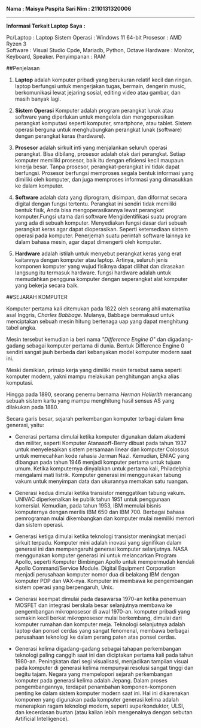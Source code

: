 **Nama :  Maisya Puspita Sari
Nim : 2110131320006**
___
**Informasi Terkait Laptop Saya :**

Pc/Laptop       : Laptop
Sistem Operasi  : Windows 11 64-bit
Prosesor        : AMD Ryzen 3  
Software        : Visual Studio Cpde, Mariadb, Python, Octave
Hardware        : Monitor, Keyboard, Speaker.
Penyimpanan     : RAM 

##Penjelasan
1. **Laptop** adalah komputer pribadi yang berukuran relatif kecil dan ringan. laptop berfungsi untuk mengerjakan tugas, bermain, dengerin music, berkomunikasi lewat jejaring sosial, editing video atau gambar, dan masih banyak lagi.

2. **Sistem Operasi** Komputer adalah program perangkat lunak atau software yang diperlukan untuk mengelola dan mengoperasikan perangkat komputasi seperti komputer, smartphone, atau tablet. Sistem operasi berguna untuk menghubungkan perangkat lunak (software) dengan perangkat keras (hardware).

3. **Prosesor** adalah sirkuit inti yang menjalankan seluruh operasi perangkat. Bisa dibilang, prosesor adalah otak dari perangkat. Setiap komputer memiliki prosesor, baik itu dengan efisiensi kecil maupaun kinerja besar. Tanpa prosesor, perangkat-perangkat ini tidak dapat berfungsi. Prosesor berfungsi memproses segala bentuk informasi yang dimiliki oleh komputer, dan juga memproses informasi yang dimasukkan ke dalam komputer.

4. **Software** adalah data yang diprogram, disimpan, dan diformat secara digital dengan fungsi tertentu. Perangkat ini sendiri tidak memiliki bentuk fisik, Anda bisa mengoperasikannya lewat perangkat komputer.Fungsi utama dari software Mengidentifikasi suatu program yang ada di sebuah komputer. Menyediakan fungsi dasar dari sebuah perangkat keras agar dapat dioperasikan. Seperti ketersediaan sistem operasi pada komputer. Penerjemah suatu perintah software lainnya ke dalam bahasa mesin, agar dapat dimengerti oleh komputer.

5. **Hardware** adalah istilah untuk menyebut perangkat keras yang erat kaitannya dengan komputer atau laptop. Artinya, seluruh jenis komponen komputer yang wujud fisiknya dapat dilihat dan dirasakan langsung itu termasuk hardware. fungsi hardware adalah untuk memudahkan pengguna komputer dengan seperangkat alat komputer yang bekerja secara baik. 



##SEJARAH KOMPUTER

Komputer pertama kali ditemukan pada 1822 oleh seorang ahli matematika asal Inggris, *Charles Babbage*. Mulanya, Babbage bermaksud untuk menciptakan sebuah mesin hitung bertenaga uap yang dapat menghitung tabel angka. 

Mesin tersebut kemudian ia beri nama *"Difference Engine 0"* dan digadang-gadang sebagai komputer pertama di dunia. Bentuk Difference Engine 0 sendiri sangat jauh berbeda dari kebanyakan model komputer modern saat ini.

Meski demikian, prinsip kerja yang dimiliki mesin tersebut sama seperti komputer modern, yakni mampu melakukan penghitungan angka alias komputasi.

Hingga pada 1890, seorang penemu bernama *Herman Hollerith* merancang sebuah sistem kartu yang mampu menghitung hasil sensus AS yang dilakukan pada 1880.

Secara garis besar, sejarah perkembangan komputer terbagi dalam lima generasi, yaitu:

* Generasi pertama dimulai ketika komputer digunakan dalam akademi dan militer, seperti Komputer Atanasoff-Berry dibuat pada tahun 1937 untuk menyelesaikan sistem persamaan linear dan komputer Colossus untuk memecahkan kode rahasia Jerman Nazi. Kemudian, ENIAC yang dibangun pada tahun 1946 menjadi komputer pertama untuk tujuan umum. Ketika komputernya dinyalakan untuk pertama kali, Philadelphia mengalami mati listrik. Komputer generasi ini menggunakan tabung vakum untuk menyimpan data dan ukurannya memakan satu ruangan.
  
* Generasi kedua dimulai ketika transistor menggatikan tabung vakum. UNIVAC diperkenalkan ke publik tahun 1951 untuk penggunaan komersial. Kemudian, pada tahun 1953, IBM memulai bisnis komputernya dengan merilis IBM 650 dan IBM 700. Berbagai bahasa pemrograman mulai dikembangkan dan komputer mulai memiliki memori dan sistem operasi.
  
  
* Generasi ketiga dimulai ketika teknologi transistor meningkat menjadi sirkuit terpadu. Komputer mini adalah inovasi yang signifikan dalam generasi ini dan mempengaruhi generasi komputer selanjutnya. NASA menggunakan komputer generasi ini untuk melancarkan Program Apollo, seperti Komputer Bimbingan Apollo untuk mempermudah kendali Apollo Command/Service Module. Digital Equipment Corporation menjadi perusahaan komputer nomor dua di belakang IBM dengan komputer PDP dan VAX-nya. Komputer ini membawa ke pengembangan sistem operasi yang berpengaruh, Unix.
  
* Generasi keempat dimulai pada dasawarsa 1970-an ketika penemuan MOSFET dan integrasi berskala besar selanjutnya membawa ke pengembangan mikroprosesor di awal 1970-an. komputer pribadi yang semakin kecil berkat mikroprosesor mulai berkembang, dimulai dari komputer rumahan dan komputer meja. Teknologi selanjutnya adalah laptop dan ponsel cerdas yang sangat fenomenal, membawa berbagai perusahaan teknologi ke dalam perang paten atas ponsel cerdas.
  
* Generasi kelima digadang-gadang sebagai tahapan perkembangan teknologi paling canggih saat ini dan diciptakan pertama kali pada tahun 1980-an. Peningkatan dari segi visualisasi, menjadikan tampilan visual pada komputer di generasi kelima mempunyai resolusi sangat tinggi dan begitu tajam. Negara yang mempelopori sejarah perkembangan komputer pada generasi kelima adalah Jepang. Dalam proses pengembangannya, terdapat penambahan komponen-komponen penting ke dalam sistem komputer modern saat ini. Hal ini dikarenakan komponen yang digunakan pada komputer generasi kelima adalah menerapkan ragam teknologi modern, seperti superkonduktor, ULSI, dan kecerdasan buatan (atau kalian lebih mengenalnya dengan sebutan Artificial Intelligence).





